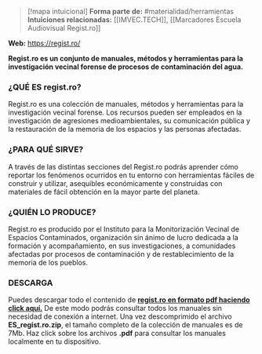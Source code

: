 > [!mapa intuicional]
> **Forma parte de:** #materialidad/herramientas 
> **Intuiciones relacionadas:** [[IMVEC.TECH]], [[Marcadores Escuela Audiovisual Regist.ro]]

**Web:** https://regist.ro/

**Regist.ro es un conjunto de manuales, métodos y herramientas para la investigación vecinal forense de procesos de contaminación del agua.**

### ¿QUÉ ES regist.ro?

Regist.ro es una colección de manuales, métodos y herramientas para la investigación vecinal forense. Los recursos pueden ser empleados en la investigación de agresiones medioambientales, su comunicación pública y la restauración de la memoria de los espacios y las personas afectadas.  
  

### ¿PARA QUÉ SIRVE?

A través de las distintas secciones del Regist.ro podrás aprender cómo reportar los fenómenos ocurridos en tu entorno con herramientas fáciles de construir y utilizar, asequibles económicamente y construidas con materiales de fácil obtención en la mayor parte del planeta.  
  

### ¿QUIÉN LO PRODUCE?

Regist.ro es producido por el Instituto para la Monitorización Vecinal de Espacios Contaminados, organización sin ánimo de lucro dedicada a la formación y acompañamiento, en sus investigaciones, a comunidades afectadas por procesos de contaminación y de restablecimiento de la memoria de los pueblos.  
  

### DESCARGA

Puedes descargar todo el contenido de **[regist.ro en formato pdf haciendo click aquí.](https://regist.ro/descargas/ES_regist.ro.zip)** De este modo podrás consultar todos los manuales sin necesidad de conexión a internet. Una vez descomprimido el archivo **ES_regist.ro.zip**, el tamaño completo de la colección de manuales es de 7Mb. Haz click sobre los archivos **.pdf** para consultar los manuales localmente en tu dispositivo.
